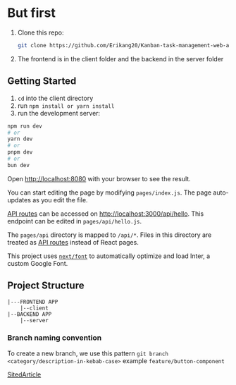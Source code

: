 # But first

1. Clone this repo:

    ``` bash
    git clone https://github.com/Erikang20/Kanban-task-management-web-app.git
    ```

2. The frontend is in the client folder and the backend in the server folder

## Getting Started

1. `cd` into the client directory
2. run `npm install or yarn install`
3. run the development server:

```bash
npm run dev
# or
yarn dev
# or
pnpm dev
# or
bun dev
```

Open [http://localhost:8080](http://localhost:8080) with your browser to see the result.

You can start editing the page by modifying `pages/index.js`. The page auto-updates as you edit the file.

[API routes](https://nextjs.org/docs/api-routes/introduction) can be accessed on [http://localhost:3000/api/hello](http://localhost:3000/api/hello). This endpoint can be edited in `pages/api/hello.js`.

The `pages/api` directory is mapped to `/api/*`. Files in this directory are treated as [API routes](https://nextjs.org/docs/api-routes/introduction) instead of React pages.

This project uses [`next/font`](https://nextjs.org/docs/basic-features/font-optimization) to automatically optimize and load Inter, a custom Google Font.

## Project Structure

``` file
|---FRONTEND APP
    |--client
|--BACKEND APP
    |--server
```

### Branch naming convention

To create a new branch, we use this pattern `git branch <category/description-in-kebab-case>`
example `feature/button-component`

[SitedArticle](https://dev.to/varbsan/a-simplified-convention-for-naming-branches-and-commits-in-git-il4)
